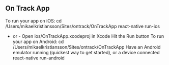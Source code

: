 ## On Track App

To run your app on iOS:
   cd /Users/mikaelkristiansson/Sites/ontrack/OnTrackApp
   react-native run-ios
   - or -
   Open ios/OnTrackApp.xcodeproj in Xcode
   Hit the Run button
To run your app on Android:
   cd /Users/mikaelkristiansson/Sites/ontrack/OnTrackApp
   Have an Android emulator running (quickest way to get started), or a device connected
   react-native run-android
